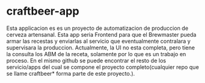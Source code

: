 # craftbeer-app
Esta applicacion es es un proyecto de automatizacion de produccion de cerveza artensanal.
Esta app seria Frontend para que el Brewmaster pueda armar las recestas y enviarlas al servicio
que eventualmente contralara y supervisara la produccion.
Actualmente, la UI no esta completa, pero tiene la consulta los ABM de la receta, solamente por lo que es un trabajo en proceso.
En el mismo github se puede encontrar el resto de los servicio/apps del cual se compone el proyecto completo(cualquier repo que se llame 
craftbeer* forma parte de este proyecto.).



